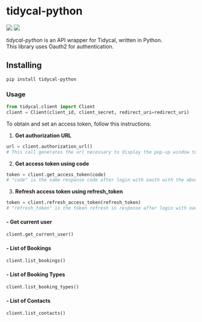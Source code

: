 
# tidycal-python
![](https://img.shields.io/badge/version-0.1.1-success) ![](https://img.shields.io/badge/Python-3.8%20|%203.9%20|%203.10%20|%203.11-4B8BBE?logo=python&logoColor=white)  

*tidycal-python* is an API wrapper for Tidycal, written in Python.  
This library uses Oauth2 for authentication.
## Installing
```
pip install tidycal-python
```
### Usage
```python
from tidycal.client import Client
client = Client(client_id, client_secret, redirect_uri=redirect_uri)
```
To obtain and set an access token, follow this instructions:
1. **Get authorization URL**
```python
url = client.authorization_url()
# This call generates the url necessary to display the pop-up window to perform oauth authentication
```
2. **Get access token using code**
```python
token = client.get_access_token(code)
# "code" is the same response code after login with oauth with the above url.
```

3. **Refresh access token using refresh_token**
```python
token = client.refresh_access_token(refresh_token)
# "refresh_token" is the token refresh in response after login with oauth with the above url.
```

#### - Get current user
```python
client.get_current_user()
```
#### - List of Bookings
```python
client.list_bookings()
```
#### - List of Booking Types
```python
client.list_booking_types()
```
#### - List of Contacts
```python
client.list_contacts()
```
